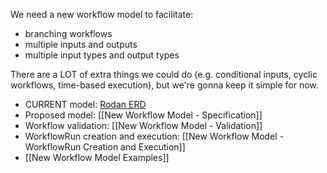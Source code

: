 We need a new workflow model to facilitate:

* branching workflows
* multiple inputs and outputs
* multiple input types and output types

There are a LOT of extra things we could do (e.g. conditional inputs, cyclic workflows, time-based execution), but we're gonna keep it simple for now.

* CURRENT model: [Rodan ERD](https://f.cloud.github.com/assets/163183/445940/c3c581fa-b1c8-11e2-89a6-a5999492a63a.jpg)
* Proposed model: [[New Workflow Model - Specification]]
* Workflow validation: [[New Workflow Model - Validation]]
* WorkflowRun creation and execution: [[New Workflow Model - WorkflowRun Creation and Execution]]
* [[New Workflow Model Examples]]